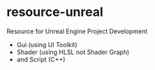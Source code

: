 # resource-unreal
Resource for Unreal Engine Project Development

- Gui (using UI Toolkit)
- Shader (using HLSL not Shader Graph)
- and Script (C++)
